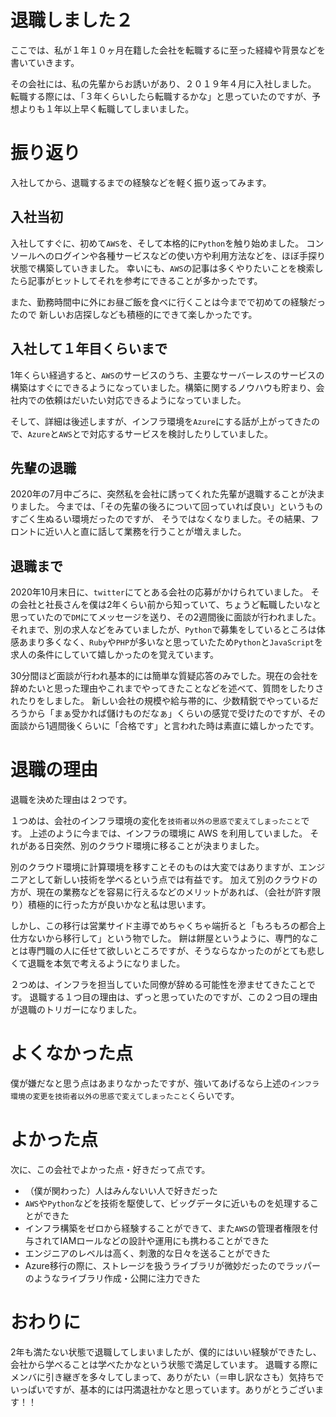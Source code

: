 # 退職しました２

ここでは、私が１年１０ヶ月在籍した会社を転職するに至った経緯や背景などを書いていきます。

その会社には、私の先輩からお誘いがあり、２０１９年４月に入社しました。
転職する際には、「３年くらいしたら転職するかな」と思っていたのですが、予想よりも１年以上早く転職してしまいました。

# 振り返り

入社してから、退職するまでの経験などを軽く振り返ってみます。

## 入社当初

入社してすぐに、初めて`AWS`を、そして本格的に`Python`を触り始めました。
コンソールへのログインや各種サービスなどの使い方や利用方法などを、ほぼ手探り状態で構築していきました。
幸いにも、`AWS`の記事は多くやりたいことを検索したら記事がヒットしてそれを参考にできることが多かったです。

また、勤務時間中に外にお昼ご飯を食べに行くことは今までで初めての経験だったので
新しいお店探しなども積極的にできて楽しかったです。

## 入社して１年目くらいまで

1年くらい経過すると、`AWS`のサービスのうち、主要なサーバーレスのサービスの構築はすぐにできるようになっていました。構築に関するノウハウも貯まり、会社内での依頼はだいたい対応できるようになっていました。

そして、詳細は後述しますが、インフラ環境を`Azure`にする話が上がってきたので、`Azure`と`AWS`とで対応するサービスを検討したりしていました。

## 先輩の退職

2020年の7月中ごろに、突然私を会社に誘ってくれた先輩が退職することが決まりました。
今までは、「その先輩の後ろについて回っていれば良い」というものすごく生ぬるい環境だったのですが、
そうではなくなりました。その結果、フロントに近い人と直に話して業務を行うことが増えました。


## 退職まで

2020年10月末日に、`twitter`にてとある会社の応募がかけられていました。
その会社と社長さんを僕は2年くらい前から知っていて、ちょうど転職したいなと思っていたので`DM`にてメッセージを送り、その2週間後に面談が行われました。
それまで、別の求人などをみていましたが、`Python`で募集をしているところは体感あまり多くなく、`Ruby`や`PHP`が多いなと思っていたため`Python`と`JavaScript`を求人の条件にしていて嬉しかったのを覚えています。

30分間ほど面談が行われ基本的には簡単な質疑応答のみでした。現在の会社を辞めたいと思った理由やこれまでやってきたことなどを述べて、質問をしたりされたりをしました。
新しい会社の規模や給与帯的に、少数精鋭でやっているだろうから「まぁ受かれば儲けものだなぁ」くらいの感覚で受けたのですが、その面談から1週間後くらいに「合格です」と言われた時は素直に嬉しかったです。


# 退職の理由

退職を決めた理由は２つです。

１つめは、会社のインフラ環境の変化を`技術者以外の思惑で変えてしまったこと`です。
上述のように今までは、インフラの環境に AWS を利用していました。
それがある日突然、別のクラウド環境に移ることが決まりました。

別のクラウド環境に計算環境を移すことそのものは大変ではありますが、エンジニアとして新しい技術を学べるという点では有益です。
加えて別のクラウドの方が、現在の業務などを容易に行えるなどのメリットがあれば、（会社が許す限り）積極的に行った方が良いかなと私は思います。

しかし、この移行は営業サイド主導でめちゃくちゃ端折ると「もろもろの都合上仕方ないから移行して」という物でした。
餅は餅屋というように、専門的なことは専門職の人に任せて欲しいところですが、そうならなかったのがとても悲しくて退職を本気で考えるようになりました。

２つめは、インフラを担当していた同僚が辞める可能性を滲ませてきたことです。
退職する１つ目の理由は、ずっと思っていたのですが、この２つ目の理由が退職のトリガーになりました。


# よくなかった点

僕が嫌だなと思う点はあまりなかったですが、強いてあげるなら上述の`インフラ環境の変更を技術者以外の思惑で変えてしまったこと`くらいです。



# よかった点

次に、この会社でよかった点・好きだって点です。

- （僕が関わった）人はみんないい人で好きだった
- `AWS`や`Python`などを技術を駆使して、ビッグデータに近いものを処理することができた
- インフラ構築をゼロから経験することができて、また`AWS`の管理者権限を付与されてIAMロールなどの設計や運用にも携わることができた
- エンジニアのレベルは高く、刺激的な日々を送ることができた
- Azure移行の際に、ストレージを扱うライブラリが微妙だったのでラッパーのようなライブラリ作成・公開に注力できた


# おわりに

2年も満たない状態で退職してしまいましたが、僕的にはいい経験ができたし、会社から学べることは学べたかなという状態で満足しています。
退職する際にメンバに引き継ぎを多々してしまって、ありがたい（＝申し訳なさも）気持ちでいっぱいですが、基本的には円満退社かなと思っています。ありがとうございます！！

